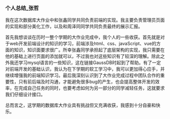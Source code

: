 ### 个人总结_张哲

我在这次数据库大作业中和张鑫同学共同负责前端的实现。我主要负责管理员页面的实现和部分美化工作，以及和周泽同同学共同负责最终的展示汇报。

首先我想谈谈在历时一整个学期的大作业完成中，我个人的一些收获。首先就是对于web开发前端设计的知识的学习，前端涉及html、css、javaScript、vue的方面的知识，知识面要求很广。所幸张鑫同学承担起了底层架构的实现，我只需要在他的基础上进行页面的添加就可以，不过我也对这些知识有了较深的理解。除此之外我还学习mysql语言的一些知识，这在链接GaussDB时起到了帮助。有了一定对前端开发的基础认识，我认为在下学期的软工学习中，我可以更加得心应手，并继续增强我的前端知识学习。最后我深刻认识到了大作业完成过程中团队合作的重要性，只有前后端及时沟通，才能避免很多bug的产生，也会提高整体开发的效率，在完成自己任务的同时，也要考虑如何为另一部分的同学减轻任务，这就要求我们仔细设计接口。

总而言之，这学期的数据库大作业具有挑战但又充满收获，我感到十分自豪和快乐。